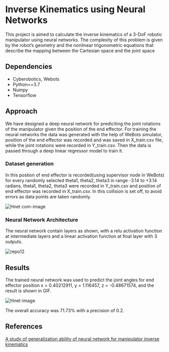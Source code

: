# Inverse Kinematics using Neural Networks

This project is aimed to calculate the inverse kinematics of a 3-DoF robotic manipulator using neural networks. The complexity of this problem is given by the robot’s geometry and the nonlinear trigonometric equations that describe the mapping between the Cartesian space and the joint space


## Dependencies

- Cyberobotics, Webots
- Python==3.7
- Numpy
- Tensorflow


## Approach

We have designed a deep neural network for prediciting the joint rotations of the manipulator given the position of the end effector. For training the neural networks the data was generated with the help of WeBots simulator, position of the end effector was recorded and was saved in X_train.csv file, while the joint rotations were recorded in Y_train.csv. Then the data is passed through a deep linear regressor model to train it. 

### Dataset generation

In this postion of end effector is recorded(using supervisor node in WeBots) for every randomly selected theta1, theta2, theta3 in range -3.14 to +3.14 radians, theta1, theta2, theta3 were recorded in Y_train.csv and position of end effector was recorded in X_train.csv. In this collision is set off, to avoid errors as data points are taken randomly.

![Hnet com-image](https://user-images.githubusercontent.com/64823050/130271518-dd71215f-9cd3-417b-af3c-406509dc62dd.gif)

### Neural Network Architecture

The neural network contain layers as shown, with a relu activation function at intermediate layers and a linear activation function at final layer with 3 outputs.

![repo12](https://user-images.githubusercontent.com/64823050/130329974-3b6fcf90-af34-4e33-a55b-b7b0eac2dbae.png)


## Results

The trained neural network was used to predict the joint angles for end effector position x = 0.40212911, y = 1.116457, z = -0.48671574, and the result is shown in GIF.

![Hnet-image](https://user-images.githubusercontent.com/64823050/130329990-f971c5ec-b915-47a9-a528-4472f07ac505.gif)

The overall accuracy was 71.73% with a precision of 0.2.


## References

[A study of generalization ability of neural network for manipulator inverse kinematics](https://ieeexplore.ieee.org/document/239161)
